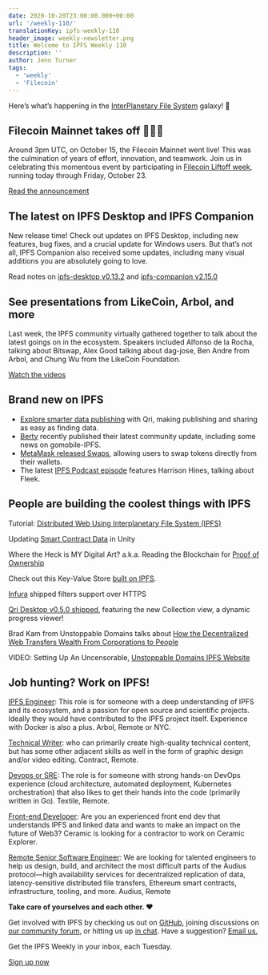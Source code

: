 ```yaml
---
date: 2020-10-20T23:00:00.000+00:00
url: '/weekly-110/'
translationKey: ipfs-weekly-110
header_image: weekly-newsletter.png
title: Welcome to IPFS Weekly 110
description: ''
author: Jenn Turner
tags:
  - 'weekly'
  - 'Filecoin'
---
```


Here’s what’s happening in the [InterPlanetary File System](https://ipfs.io/) galaxy! 🚀

## Filecoin Mainnet takes off 🚀🚀🚀

Around 3pm UTC, on October 15, the Filecoin Mainnet went live! This was the culmination of years of effort, innovation, and teamwork. Join us in celebrating this momentous event by participating in [Filecoin Liftoff week](https://filecoin.io/blog/mainnet-liftoff-week/), running today through Friday, October 23.

[Read the announcement](https://filecoin.io/blog/mainnet-liftoff/)

## The latest on IPFS Desktop and IPFS Companion

New release time! Check out updates on IPFS Desktop, including new features, bug fixes, and a crucial update for Windows users. But that’s not all, IPFS Companion also received some updates, including many visual additions you are absolutely going to love.

Read notes on [ipfs-desktop v0.13.2](https://github.com/ipfs-shipyard/ipfs-desktop/releases/tag/v0.13.2) and [ipfs-companion v2.15.0](https://github.com/ipfs-shipyard/ipfs-companion/releases/tag/v2.15.0)

## See presentations from LikeCoin, Arbol, and more

Last week, the IPFS community virtually gathered together to talk about the latest goings on in the ecosystem. Speakers included Alfonso de la Rocha, talking about Bitswap, Alex Good talking about dag-jose, Ben Andre from Arbol, and Chung Wu from the LikeCoin Foundation.

[Watch the videos](https://www.youtube.com/playlist?list=PLuhRWgmPaHtToVYaDkd6ZTwB2Lo30s1vB)

## Brand new on IPFS

- [Explore smarter data publishing](https://medium.com/qri-io/smarter-data-publishing-with-qri-4addb6917df8) with Qri, making publishing and sharing as easy as finding data.
- [Berty](https://berty.tech/newsletter/news-47/) recently published their latest community update, including some news on gomobile-IPFS.
- [MetaMask released Swaps](https://medium.com/metamask/introducing-metamask-swaps-84318c643785), allowing users to swap tokens directly from their wallets.
- The latest [IPFS Podcast episode](https://twitter.com/FleekHQ/status/1316047508804640768?s=20) features Harrison Hines, talking about Fleek.

## People are building the coolest things with IPFS

Tutorial: [Distributed Web Using Interplanetary File System (IPFS)](https://medium.com/swlh/distributed-web-using-interplanetary-file-system-ipfs-12e2a57bbb0e)

Updating [Smart Contract Data](https://medium.com/coinmonks/updating-smart-contract-data-in-unity-419473bafb03) in Unity

Where the Heck is MY Digital Art? a.k.a. Reading the Blockchain for [Proof of Ownership](https://medium.com/coinmonks/where-the-heck-is-my-digital-art-a-k-a-reading-the-blockchain-for-proof-of-ownership-74c2061580a3)

Check out this Key-Value Store [built on IPFS](https://github.com/mikeal/dkv).

[Infura](https://blog.infura.io/filters-support-over-https/) shipped filters support over HTTPS

[Qri Desktop v0.5.0 shipped](https://github.com/qri-io/desktop/releases/tag/v0.5.0), featuring the new Collection view, a dynamic progress viewer!

Brad Kam from Unstoppable Domains talks about [How the Decentralized Web Transfers Wealth From Corporations to People](https://www.coindesk.com/decentralized-web-transfers-wealth)

VIDEO: Setting Up An Uncensorable, [Unstoppable Domains IPFS Website](https://lbry.tv/@ScottCBusiness:4/Setting-Up-An-Uncensorable-Unstoppable-Domains-Ipfs-Website-1:3)

## Job hunting? Work on IPFS!

[IPFS Engineer](https://authenticjobs.com/job/3315/arbol-inc-ipfs-engineer/): This role is for someone with a deep understanding of IPFS and its ecosystem, and a passion for open source and scientific projects. Ideally they would have contributed to the IPFS project itself. Experience with Docker is also a plus. Arbol, Remote or NYC.

[Technical Writer](https://www.notion.so/Hiring-Technical-Writer-bc6a543f6bea40f28c06abfbfd810ea4): who can primarily create high-quality technical content, but has some other adjacent skills as well in the form of graphic design and/or video editing. Contract, Remote.

[Devops or SRE](https://authenticjobs.com/job/3006/textile-devops-or-sre/): The role is for someone with strong hands-on DevOps experience (cloud architecture, automated deployment, Kubernetes orchestration) that also likes to get their hands into the code (primarily written in Go). Textile, Remote.

[Front-end Developer](https://twitter.com/ceramicnetwork/status/1305886402886995968): Are you an experienced front end dev that understands IPFS and linked data and wants to make an impact on the future of Web3? Ceramic is looking for a contractor to work on Ceramic Explorer.

[Remote Senior Software Engineer](https://jobs.lever.co/audius): We are looking for talented engineers to help us design, build, and architect the most difficult parts of the Audius protocol—high availability services for decentralized replication of data, latency-sensitive distributed file transfers, Ethereum smart contracts, infrastructure, tooling, and more. Audius, Remote

**Take care of yourselves and each other. ❤️**

Get involved with IPFS by checking us out on [GitHub](https://github.com/ipfs), joining discussions on [our community forum](https://discuss.ipfs.io/), or hitting us up [in chat](https://riot.im/app/#/room/#ipfs:matrix.org). Have a suggestion? [Email us.](mailto:newsletter@ipfs.io)

Get the IPFS Weekly in your inbox, each Tuesday.

<p><a href="https://ipfs.us4.list-manage.com/subscribe?u=25473244c7d18b897f5a1ff6b&id=cad54b2230" class="button button-primary">Sign up now</a></p>
